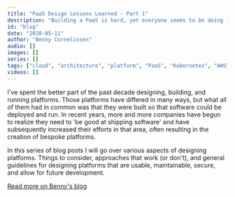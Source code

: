 ```yaml
---
title: "PaaS Design Lessons Learned - Part 1"
description: "Building a PaaS is hard, yet everyone seems to be doing it. In this blog series I will look back on a decade of building bespoke PaaS, and lessons learned along the way."
id: "blog"
date: "2020-05-11"
author: "Benny Cornelissen"
audio: []
images: []
series: []
tags: ["cloud", "architecture", "platform", "PaaS", "Kubernetes", "AWS"]
videos: []
---
```

I've spent the better part of the past decade designing, building, and running platforms. Those platforms have differed in many ways, but what all of them had in common was that they were built so that software could be deployed and run. In recent years, more and more companies have begun to realize they need to 'be good at shipping software' and have subsequently increased their efforts in that area, often resulting in the creation of bespoke platforms.

In this series of blog posts I will go over various aspects of designing platforms. Things to consider, approaches that work (or don't), and general guidelines for designing platforms that are usable, maintainable, secure, and allow for future development.

[Read more on Benny's blog](https://blog.bennycornelissen.nl/post/paas-design-lessons-part-1/)
